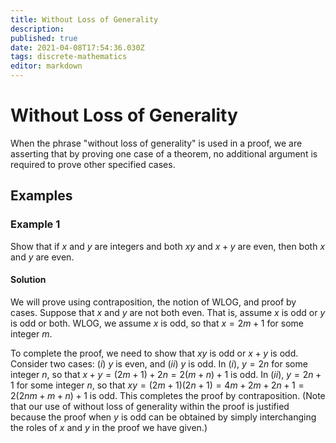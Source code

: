 ```yaml
---
title: Without Loss of Generality
description: 
published: true
date: 2021-04-08T17:54:36.030Z
tags: discrete-mathematics
editor: markdown
---
```


# Without Loss of Generality
When the phrase "without loss of generality" is used in a proof, we are asserting that by proving one case of a theorem, no additional argument is required to prove other specified cases.

## Examples

### Example 1
Show that if $x$ and $y$ are integers and both $xy$ and $x+y$ are even, then both $x$ and $y$ are even. 
#### Solution
We will prove using contraposition, the notion of WLOG, and proof by cases. Suppose that $x$ and $y$ are not both even. That is, assume $x$ is odd or $y$ is odd or both. WLOG, we assume $x$ is odd, so that $x = 2m+1$ for some integer $m$.

To complete the proof, we need to show that $xy$ is odd or $x+y$ is odd. Consider two cases: ($i$) $y$ is even, and ($ii$) $y$ is odd. In ($i$), $y=2n$ for some integer $n$, so that $x+y=(2 m+1)+2 n=2(m+n)+1$ is odd. In ($ii$), $y=2n+1$ for some integer $n$, so that $xy=(2m+1)(2n+1)=4m+2m+2n+1=2(2nm+m+n)+1$ is odd. This completes the proof by contraposition. (Note that our use of without loss of generality within the proof is justified because the proof when $y$ is odd can be obtained by simply interchanging the roles of $x$ and $y$ in the proof we have given.)